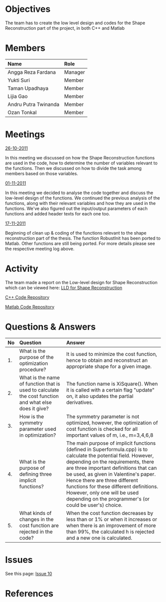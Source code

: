 

# Objectives #
The team has to create the low level design and codes for the Shape Reconstruction part of the project, in both C++ and Matlab

# Members #
| **Name** | **Role** |
|:---------|:---------|
| Angga Reza Fardana | Manager |
| Yukti Suri | Member |
| Taman Upadhaya | Member |
| Lijia Gao | Member |
| Andru Putra Twinanda | Member |
| Ozan Tonkal | Member |

# Meetings #

[26-10-2011](https://docs.google.com/a/norture.com/document/d/1Kc-S5GKnuM5CBZJNbw5qNTW7bOUM5vc4KMF-Dib9_xA/edit?hl=en_US)

In this meeting we discussed on how the Shape Reconstruction functions are used in the code, how to determine the number of variables relevant to the functions. Then we discussed on how to divide the task among members based on those variables.

[01-11-2011](https://docs.google.com/a/norture.com/document/d/1eDi79Vvc8ruSUu8MWXptV11tDNvhWZ9DwuFoLvsaFtQ/edit?hl=en_US)

In this meeting we decided to analyse the code together and discuss the low-level design of the functions. We continued the previous analysis of the functions, along with their relevant variables and how they are used in the functions. We've also figured out the input/output parameters of each functions and added header texts for each one too.

[17-11-2011](https://docs.google.com/a/norture.com/document/d/1E5wEn8YIlBQkyYLFq-3pa_XidkMrFBV3VzR0Q8Mu7Ho/edit?hl=en_US)

Beginning of clean up & coding of the functions relevant to the shape reconstruction part of the thesis. The function RobustInit has been ported to Matlab. Other functions are still being ported. For more details please see the respective meeting log above.

# Activity #

The team made a report on the Low-level design for Shape Reconstruction which can be viewed here:
[LLD for Shape Reconstruction](https://docs.google.com/a/norture.com/document/d/1Ji8cqD3nRoDTuA-FCqZGZrAlmIZ81JHq46wXPE8tr2I/edit?hl=en_US)

[C++ Code Repository](http://code.google.com/p/vibot6-mscv3-se/source/browse/#svn%2Ftrunk%2Fproject%2Fc%2B%2B%2Frational_supershape_2d)

[Matlab Code Repository](http://code.google.com/p/vibot6-mscv3-se/source/browse/#svn%2Ftrunk%2Fproject%2Fmatlab%2FShapeReconstruction)


# Questions & Answers #
| **No** | **Question** | **Answer** |
|:-------|:-------------|:-----------|
| 1. | What is the purpose of the optimization procedure? | It is used to minimize the cost function, hence to obtain and reconstruct an appropriate shape for a given image. |
| 2. | What is the name of function that is used to calculate the cost function and what else does it give? | The function name is XiSquare(). When it is called with a certain flag "update" on, it also updates the partial derivatives. |
| 3. | How is the symmetry parameter used in optimization? | The symmetry parameter is not optimized, however, the optimization of cost function is checked for all important values of m, i.e., m=3,4,6,8 |
| 4. | What is the purpose of defining three implicit functions? | The main purpose of implicit functions (defined in Superformula.cpp) is to calculate the potential field. However, depending on the requirements, there are three important definitions that can be used, as given in Valentine's paper. Hence there are three different functions for these different definitions. However, only one will be used depending on the programmer's (or could be user's) choice. |
| 5. | What kinds of changes in the cost function are rejected in the code? |  When the cost function decreases by less than or 1% or when it increases or when there is an improvement of more than 99%, the calculated h is rejected and a new one is calculated. |

# Issues #
See this page: [Issue 10](http://code.google.com/p/vibot6-mscv3-se/issues/detail?id=10)

# References #